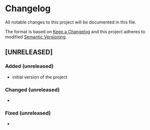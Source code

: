 # Changelog
All notable changes to this project will be documented in this file.

The format is based on [Keep a Changelog](http://keepachangelog.com/en/1.0.0/)
and this project adheres to modified [Semantic Versioning](http://semver.org/spec/v2.0.0.html).

## [UNRELEASED]
### Added (unreleased)
- initial version of the project

### Changed (unreleased)
- 

### Fixed (unreleased)
- 
